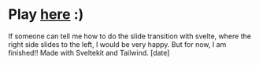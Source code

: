 # Play [here](https://geometry-dash-higher-or-lower.vercel.app/) :)

If someone can tell me how to do the slide transition with svelte, where the right side slides to the left, I would be very happy. But for now, I am finished!!
Made with Sveltekit and Tailwind. [date]


